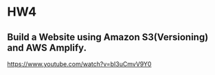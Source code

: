 # HW4

## Build a Website using Amazon S3(Versioning) and AWS Amplify.

https://www.youtube.com/watch?v=bI3uCmvV9Y0


